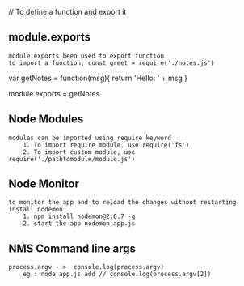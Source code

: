 // To define a function and export it
## module.exports 
    module.exports been used to export function
    to import a function, const greet = require('./notes.js')


var getNotes = function(msg){
    return 'Hello: ' + msg
}

module.exports = getNotes


## Node Modules

    modules can be imported using require keyword
        1. To import require module, use require('fs')
        2. To import custom module, use require('./pathtomodule/module.js')
    

## Node Monitor

    to monitor the app and to reload the changes without restarting install nodemon
        1. npm install nodemon@2.0.7 -g
        2. start the app nodemon app.js


## NMS Command line args

    process.argv - >  console.log(process.argv)
        eg : node app.js add // console.log(process.argv[2])